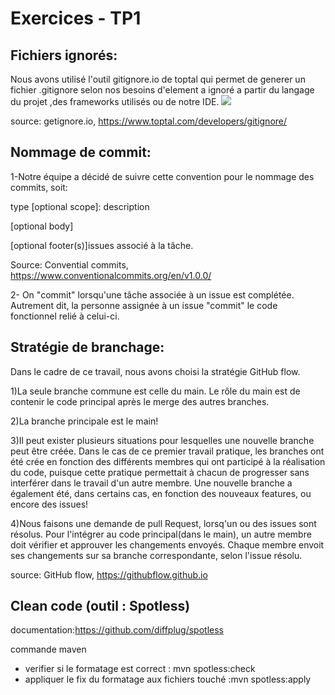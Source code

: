 # Exercices - TP1

## Fichiers ignorés:
Nous avons utilisé l'outil gitignore.io de toptal qui permet de generer un fichier .gitignore  selon nos besoins d'element a ignoré a partir 
du langage du projet ,des frameworks utilisés ou de notre IDE.
<img src="/Users/willyjuvenalkonlackfoning/Desktop/Capture d’écran, le 2024-02-06 à 04.08.33.png"/>

source: getignore.io, https://www.toptal.com/developers/gitignore/

## Nommage de commit:

1-Notre équipe a décidé de suivre cette convention pour le nommage des commits, soit: 

type [optional scope]: description

[optional body]

[optional footer(s)]issues associé à la tâche.

Source: Convential commits, https://www.conventionalcommits.org/en/v1.0.0/


2- On "commit" lorsqu'une tâche associée à un issue est complétée. Autrement dit, la personne assignée à un issue "commit" le code fonctionnel relié à celui-ci. 

## Stratégie de branchage:

Dans le cadre de ce travail, nous avons choisi la stratégie GitHub flow.

1)La seule branche commune est celle du main. Le rôle du main est de contenir le code principal après le merge des autres branches.

2)La branche principale est le main!

3)Il peut exister plusieurs situations pour lesquelles une nouvelle branche peut être créée. Dans le cas de ce premier travail pratique, 
les branches ont été crée en fonction des différents membres qui ont participé à la réalisation du code, puisque cette pratique permettait à chacun de progresser sans interférer dans le travail d'un autre membre.
Une nouvelle branche a également été, dans certains cas, en fonction des nouveaux features, ou encore des issues!

4)Nous faisons une demande de pull Request, lorsq'un ou des issues sont résolus. Pour l'intégrer au code principal(dans le main), un autre membre doit vérifier et approuver les changements envoyés. Chaque membre envoit ses changements sur sa branche correspondante, selon l'issue résolu.

source: GitHub flow, https://githubflow.github.io

## Clean code (outil : Spotless)

documentation:https://github.com/diffplug/spotless

commande maven
- verifier  si le  formatage est correct :  mvn spotless:check
- appliquer le fix du formatage aux fichiers touché  :mvn spotless:apply



